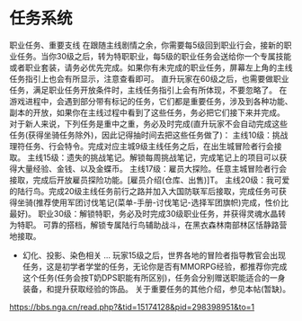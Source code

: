# 任务系统

职业任务、重要支线
在跟随主线剧情之余，你需要每5级回到职业行会，接新的职业任务。当你30级之后，转为特职职业，每5级的职业任务会送给你一个专属技能或者职业套装，请务必优先完成。如果你有未完成的职业任务，屏幕左上角的主线任务指引上也会有所显示，注意查看即可。
直升玩家在60级之后，也需要做职业任务，满足职业任务开放条件时，主线任务指引上会有所体现，不要忽略了。
在游戏进程中，会遇到部分带有标记的任务，它们都是重要任务，涉及到各种功能、副本的开放，如果你在主线过程中看到了这些任务，务必把它们接下来并完成。
对于新人来说，下列任务是重中之重，务必及时完成(直升玩家不会自动完成这些任务(获得坐骑任务除外)，因此记得抽时间去把这些任务做了)：
主线10级：挑战理符任务、行会特令。完成对应主城9级主线任务之后，在出生城冒险者行会接取。
主线15级：遗失的挑战笔记。解锁每周挑战笔记，完成笔记上的项目可以获得大量经验、金钱、以及金蝶币。
主线17级：雇员大探险。任意主城冒险者行会接取，完成后开放雇员探险功能。[雇员介绍(仓库、出售)]T。
主线20级：我可爱的陆行鸟。完成20级主线任务前行之路并加入大国防联军后接取，完成任务可获得坐骑(推荐使用军团讨伐笔记(菜单-手册-讨伐笔记-选择军团旗帜)完成，性价比最好)。
职业30级：解锁特职，务必及时完成30级职业任务，并获得灵魂水晶转为特职。
可靠的搭档，解锁专属陆行鸟辅助战斗，在黑衣森林南部林区恬静路营地接取。
+ 幻化、投影、染色相关 ...
玩家15级之后，世界各地的冒险者指导教官会出现任务，这是初学者学堂的任务，无论你是否有MMORPG经验，都推荐你完成这个任务(任务会按T奶DPS职能有所区别)，任务会分别赠送职能适合的一身装备，和提升获取经验的饰品。
关于重要任务的其他介绍，参见本帖(暂缺)。

https://bbs.nga.cn/read.php?&tid=15174128&pid=298398951&to=1
